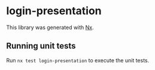 # login-presentation

This library was generated with [Nx](https://nx.dev).

## Running unit tests

Run `nx test login-presentation` to execute the unit tests.
